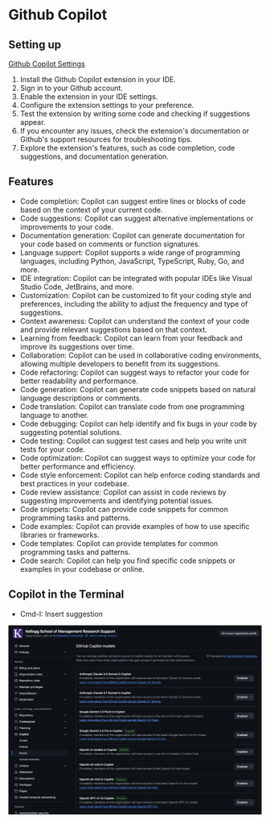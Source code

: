 # Github Copilot

## Setting up

[Github Copilot Settings](https://github.com/settings/copilot)

1. Install the Github Copilot extension in your IDE.
2. Sign in to your Github account.
3. Enable the extension in your IDE settings.
4. Configure the extension settings to your preference.
5. Test the extension by writing some code and checking if suggestions appear.
6. If you encounter any issues, check the extension's documentation or Github's support resources for troubleshooting tips.
7. Explore the extension's features, such as code completion, code suggestions, and documentation generation.

## Features
- Code completion: Copilot can suggest entire lines or blocks of code based on the context of your current code.
- Code suggestions: Copilot can suggest alternative implementations or improvements to your code.
- Documentation generation: Copilot can generate documentation for your code based on comments or function signatures.
- Language support: Copilot supports a wide range of programming languages, including Python, JavaScript, TypeScript, Ruby, Go, and more.
- IDE integration: Copilot can be integrated with popular IDEs like Visual Studio Code, JetBrains, and more.
- Customization: Copilot can be customized to fit your coding style and preferences, including the ability to adjust the frequency and type of suggestions.
- Context awareness: Copilot can understand the context of your code and provide relevant suggestions based on that context.
- Learning from feedback: Copilot can learn from your feedback and improve its suggestions over time.
- Collaboration: Copilot can be used in collaborative coding environments, allowing multiple developers to benefit from its suggestions.
- Code refactoring: Copilot can suggest ways to refactor your code for better readability and performance.
- Code generation: Copilot can generate code snippets based on natural language descriptions or comments.
- Code translation: Copilot can translate code from one programming language to another.
- Code debugging: Copilot can help identify and fix bugs in your code by suggesting potential solutions.
- Code testing: Copilot can suggest test cases and help you write unit tests for your code.
- Code optimization: Copilot can suggest ways to optimize your code for better performance and efficiency.
- Code style enforcement: Copilot can help enforce coding standards and best practices in your codebase.
- Code review assistance: Copilot can assist in code reviews by suggesting improvements and identifying potential issues.
- Code snippets: Copilot can provide code snippets for common programming tasks and patterns.
- Code examples: Copilot can provide examples of how to use specific libraries or frameworks.
- Code templates: Copilot can provide templates for common programming tasks and patterns.
- Code search: Copilot can help you find specific code snippets or examples in your codebase or online.

## Copilot in the Terminal
- Cmd-I: Insert suggestion


![alt text](./images/copilot-models.png)